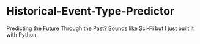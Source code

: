 # Historical-Event-Type-Predictor
Predicting the Future Through the Past? Sounds like Sci-Fi but I just built it with Python.
